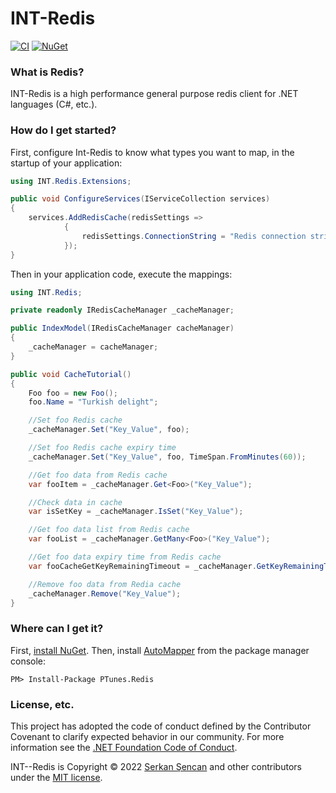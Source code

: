 
INT-Redis
============

[![CI](https://github.com/automapper/automapper/workflows/CI/badge.svg)](https://github.com/serkansencan/INT-Redis)
[![NuGet](http://img.shields.io/nuget/vpre/AutoMapper.svg?label=NuGet)](https://www.nuget.org/packages/PTunes.Redis/)


### What is Redis?

INT-Redis is a high performance general purpose redis client for .NET languages (C#, etc.).


### How do I get started?

First, configure Int-Redis to know what types you want to map, in the startup of your application:

```csharp
using INT.Redis.Extensions;

public void ConfigureServices(IServiceCollection services)
{
	services.AddRedisCache(redisSettings =>
            {
                redisSettings.ConnectionString = "Redis connection string";
            });
}
```


Then in your application code, execute the mappings:

```csharp
using INT.Redis;

private readonly IRedisCacheManager _cacheManager;

public IndexModel(IRedisCacheManager cacheManager)
{
	_cacheManager = cacheManager;
}

public void CacheTutorial()
{
	Foo foo = new Foo();
	foo.Name = "Turkish delight";

	//Set foo Redis cache
	_cacheManager.Set("Key_Value", foo);

	//Set foo Redis cache expiry time
	_cacheManager.Set("Key_Value", foo, TimeSpan.FromMinutes(60));

	//Get foo data from Redis cache
	var fooItem = _cacheManager.Get<Foo>("Key_Value");

	//Check data in cache
	var isSetKey = _cacheManager.IsSet("Key_Value");

	//Get foo data list from Redis cache
	var fooList = _cacheManager.GetMany<Foo>("Key_Value");

	//Get foo data expiry time from Redis cache
	var fooCacheGetKeyRemainingTimeout = _cacheManager.GetKeyRemainingTimeout("Key_Value");

	//Remove foo data from Redia cache
	_cacheManager.Remove("Key_Value");
}
```


### Where can I get it?

First, [install NuGet](http://docs.nuget.org/docs/start-here/installing-nuget). Then, install [AutoMapper](https://www.nuget.org/packages/PTunes.Redis/) from the package manager console:

```
PM> Install-Package PTunes.Redis
```


### License, etc.

This project has adopted the code of conduct defined by the Contributor Covenant to clarify expected behavior in our community.
For more information see the [.NET Foundation Code of Conduct](https://dotnetfoundation.org/code-of-conduct).

INT--Redis is Copyright &copy; 2022 [Serkan Şencan](https://github.com/serkansencan) and other contributors under the [MIT license](LICENSE.txt).

